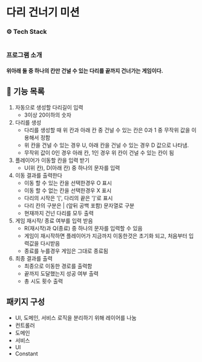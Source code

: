 # 다리 건너기 미션

### ⚙️ Tech Stack

<img src="https://img.shields.io/badge/Java-007396?style=flat&logo=Java&logoColor=white"  alt=""/>

### 프로그램 소개 
#### 위아래 둘 중 하나의 칸만 건널 수 있는 다리를 끝까지 건너가는 게임이다.

## 📑 기능 목록

1. 자동으로 생성할 다리길이 입력
    - 3이상 20이하의 숫자
2. 다리를 생성
    - 다리를 생성할 때 위 칸과 아래 칸 중 건널 수 있는 칸은 0과 1 중 무작위 값을 이용해서 정함
    - 위 칸을 건널 수 있는 경우 U, 아래 칸을 건널 수 있는 경우 D 값으로 나타냄.
    - 무작위 값이 0인 경우 아래 칸, 1인 경우 위 칸이 건널 수 있는 칸이 됨
3. 플레이어가 이동할 칸을 입력 받기
    - U(위 칸), D(아래 칸) 중 하나의 문자를 입력
4. 이동 결과를 출력한다
    - 이동 할 수 있는 칸을 선택한경우 O 표시
    - 이동 할 수 없는 칸을 선택한경우 X 표시
    - 다리의 시작은 '[', 다리의 끝은 ']'로 표시
    - 다리 칸의 구분은 | (앞뒤 공백 포함) 문자열로 구분
    - 현재까지 건넌 다리를 모두 출력
5. 게임 재시작/ 종료 여부를 입력 받음
    - R(재시작)과 Q(종료) 중 하나의 문자를 입력할 수 있음
    - 게임이 재시작하면 플레이어가 지금까지 이동한것은 초기화 되고, 처음부터 입력값을 다시받음
    - 종료를 누를경우 게임은 그대로 종료됨
6. 최종 결과를 출력
    - 최종으로 이동한 경로를 출력함
    - 끝까지 도달했는지 성공 여부 출력
    - 총 시도 횟수 출력

## 패키지 구성

- UI, 도메인, 서비스 로직을 분리하기 위해 레이어를 나눔
- 컨트롤러
- 도메인
- 서비스
- UI
- Constant